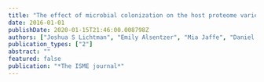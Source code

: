 ```yaml
---
title: "The effect of microbial colonization on the host proteome varies by gastrointestinal location"
date: 2016-01-01
publishDate: 2020-01-15T21:46:00.008798Z
authors: ["Joshua S Lichtman", "Emily Alsentzer", "Mia Jaffe", "Daniel Sprockett", "Evan Masutani", "Elvis Ikwa", "Gabriela K Fragiadakis", "David Clifford", "Bevan Emma Huang", "Justin L Sonnenburg", " others"]
publication_types: ["2"]
abstract: ""
featured: false
publication: "*The ISME journal*"
---
```


